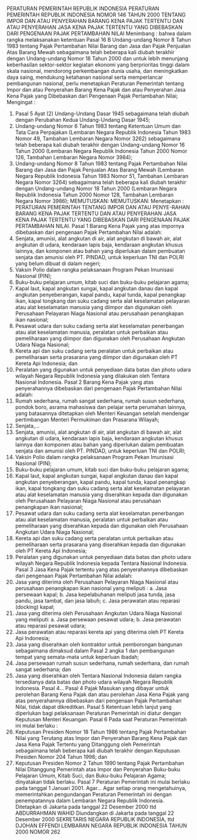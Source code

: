  PERATURAN PEMERINTAH REPUBLIK INDONESIA PERATURAN PEMERINTAH REPUBLIK INDONESIA NOMOR 146 TAHUN 2000 TENTANG IMPOR DAN ATAU PENYERAHAN BARANG KENA PAJAK TERTENTU DAN ATAU PENYERAHAN JASA KENA PAJAK TERTENTU YANG DIBEBASKAN DARI PENGENAAN PAJAK PERTAMBAHAN NILAI
Menimbang :
 bahwa dalam rangka melaksanakan ketentuan Pasal 16 B Undang-undang Nomor 8 Tahun 1983 tentang Pajak Pertambahan Nilai Barang dan Jasa dan Pajak Penjualan Atas Barang Mewah sebagaimana telah beberapa kali diubah terakhir dengan Undang-undang Nomor 18 Tahun 2000 dan untuk lebih menunjang keberhasilan sektor-sektor kegiatan ekonomi yang berprioritas tinggi dalam skala nasional, mendorong perkembangan dunia usaha, dan meningkatkan daya saing, mendukung ketahanan nasional serta memperlancar pembangunan nasional, perlu menetapkan Peraturan Pemerintah tentang Impor dan atau Penyerahan Barang Kena Pajak dan atau Penyerahan Jasa Kena Pajak yang Dibebaskan dari Pengenaan Pajak Pertambahan Nilai;
Mengingat :

1. Pasal 5 Ayat (2) Undang-Undang Dasar 1945 sebagaimana telah diubah dengan Perubahan Kedua Undang-Undang Dasar 1945;
2. Undang-undang Nomor 6 Tahun 1983 tentang Ketentuan Umum dan Tata Cara Perpajakan (Lembaran Negara Republik Indonesia Tahun 1983 Nomor 49, Tambahan Lembaran Negara Nomor 3262) sebagaimana telah beberapa kali diubah terakhir dengan Undang-undang Nomor 16 Tahun 2000 (Lembaran Negara Republik Indonesia Tahun 2000 Nomor 126, Tambahan Lembaran Negara Nomor 3984);
3. Undang-undang Nomor 8 Tahun 1983 tentang Pajak Pertambahan Nilai Barang dan Jasa dan Pajak Penjualan Atas Barang Mewah (Lembaran Negara Republik Indonesia Tahun 1983 Nomor 51, Tambahan Lembaran Negara Nomor 3264) sebagaimana telah beberapa kali diubah terakhir dengan Undang-undang Nomor 18 Tahun 2000 (Lembaran Negara Republik Indonesia Tahun 2000 Nomor 128, Tambahan Lembaran Negara Nomor 3986);
MEMUTUSKAN:
MEMUTUSKAN:
 Menetapkan : PERATURAN PEMERINTAH TENTANG IMPOR DAN ATAU PENYE-RAHAN BARANG KENA PAJAK TERTENTU DAN ATAU PENYERAHAN JASA KENA PAJAK TERTENTU YANG DIBEBASKAN DARI PENGENAAN PAJAK PERTAMBAHAN NILAI.
Pasal 1
Barang Kena Pajak yang atas impornya dibebaskan dari pengenaan Pajak Pertambahan Nilai adalah:
1. Senjata, amunisi, alat angkutan di air, alat angkutan di bawah air, alat angkutan di udara, kendaraan lapis baja, kendaraan angkutan khusus lainnya, dan komponen atau bahan yang diperlukan dalam pembuatan senjata dan amunisi oleh PT. PINDAD, untuk keperluan TNI dan POLRI yang belum dibuat di dalam negeri;
2. Vaksin Polio dalam rangka pelaksanaan Program Pekan Imunisasi Nasional (PIN);
3. Buku-buku pelajaran umum, kitab suci dan buku-buku pelajaran agama;
4. Kapal laut, kapal angkutan sungai, kapal angkutan danau dan kapal angkutan penyeberangan, kapal pandu, kapal tunda, kapal penangkap ikan, kapal tongkang dan suku cadang serta alat keselamatan pelayaran atau alat keselamatan manusia yang diimpor dan digunakan oleh Perusahaan Pelayaran Niaga Nasional atau perusahaan penangkapan ikan nasional;
5. Pesawat udara dan suku cadang serta alat keselamatan penerbangan atau alat keselamatan manusia, peralatan untuk perbaikan atau pemeliharaan yang diimpor dan digunakan oleh Perusahaan Angkutan Udara Niaga Nasional;
6. Kereta api dan suku cadang serta peralatan untuk perbaikan atau pemeliharaan serta prasarana yang diimpor dan digunakan oleh PT Kereta Api Indonesia; dan
7. Peralatan yang digunakan untuk penyediaan data batas dan photo udara wilayah Negara Republik Indonesia yang dilakukan oleh Tentara Nasional Indonesia.
Pasal 2
Barang Kena Pajak yang atas penyerahannya dibebaskan dari pengenaan Pajak Pertambahan Nilai adalah:
1. Rumah sederhana, rumah sangat sederhana, rumah susun sederhana, pondok boro, asrama mahasiswa dan pelajar serta perumahan lainnya, yang batasannya ditetapkan oleh Menteri Keuangan setelah mendengar pertimbangan Menteri Permukiman dan Prasarana Wilayah;
2. Senjata,...
2. Senjata, amunisi, alat angkutan di air, alat angkutan di bawah air, alat angkutan di udara, kendaraan lapis baja, kendaraan angkutan khusus lainnya dan komponen atau bahan yang diperlukan dalam pembuatan senjata dan amunisi oleh PT. PINDAD, untuk keperluan TNI dan POLRI;
3. Vaksin Polio dalam rangka pelaksanaan Program Pekan Imunisasi Nasional (PIN);
4. Buku-buku pelajaran umum, kitab suci dan buku-buku pelajaran agama;
5. Kapal laut, kapal angkutan sungai, kapal angkutan danau dan kapal angkutan penyeberangan, kapal pandu, kapal tunda, kapal penangkap ikan, kapal tongkang dan suku cadang serta alat keselamatan pelayaran atau alat keselamatan manusia yang diserahkan kepada dan digunakan oleh Perusahaan Pelayaran Niaga Nasional atau perusahaan penangkapan ikan nasional;
6. Pesawat udara dan suku cadang serta alat keselamatan penerbangan atau alat keselamatan manusia, peralatan untuk perbaikan atau pemeliharaan yang diserahkan kepada dan digunakan oleh Perusahaan Angkutan Udara Niaga Nasional;
7. Kereta api dan suku cadang serta peralatan untuk perbaikan atau pemeliharaan serta prasarana yang diserahkan kepada dan digunakan oleh PT Kereta Api Indonesia;
8. Peralatan yang digunakan untuk penyediaan data batas dan photo udara wilayah Negara Republik Indonesia kepada Tentara Nasional Indonesia.
Pasal 3
Jasa Kena Pajak tertentu yang atas penyerahannya dibebaskan dari pengenaan Pajak Pertambahan Nilai adalah:
1. Jasa yang diterima oleh Perusahaan Pelayaran Niaga Nasional atau perusahaan penangkapan ikan nasional yang meliputi :
a. Jasa persewaan kapal;
b. Jasa kepelabuhanan meliputi jasa tunda, jasa pandu, jasa tambat, dan jasa labuh;
c. Jasa perawatan atau reparasi (docking) kapal;
2. Jasa yang diterima oleh Perusahaan Angkutan Udara Niaga Nasional yang meliputi:
a. Jasa persewaan pesawat udara;
b. Jasa perawatan atau reparasi pesawat udara;
3. Jasa perawatan atau reparasi kereta api yang diterima oleh PT Kereta Api Indonesia;
4. Jasa yang diserahkan oleh kontraktor untuk pemborongan bangunan sebagaimana dimaksud dalam Pasal 2 angka 1 dan pembangunan tempat yang semata-mata untuk keperluan ibadah;
5. Jasa persewaan rumah susun sederhana, rumah sederhana, dan rumah sangat sederhana; dan
6. Jasa yang diserahkan oleh Tentara Nasional Indonesia dalam rangka tersedianya data batas dan photo udara wilayah Negara Republik Indonesia. Pasal 4...
Pasal 4
Pajak Masukan yang dibayar untuk perolehan Barang Kena Pajak dan atau perolehan Jasa Kena Pajak yang atas penyerahannya dibebaskan dari pengenaan Pajak Pertambahan Nilai, tidak dapat dikreditkan.
Pasal 5
Ketentuan lebih lanjut yang diperlukan bagi pelaksanaan Peraturan Pemerintah ini diatur dengan Keputusan Menteri Keuangan.
Pasal 6
Pada saat Peraturan Pemerintah ini mulai berlaku :
1. Keputusan Presiden Nomor 18 Tahun 1986 tentang Pajak Pertambahan Nilai yang Terutang atas Impor dan Penyerahan Barang Kena Pajak dan Jasa Kena Pajak Tertentu yang Ditanggung oleh Pemerintah sebagaimana telah beberapa kali diubah terakhir dengan Keputusan Presiden Nomor 204 Tahun 1998; dan
2. Keputusan Presiden Nomor 2 Tahun 1990 tentang Pajak Pertambahan Nilai Ditanggung Pemerintah atas Impor dan Penyerahan Buku-buku Pelajaran Umum, Kitab Suci, dan Buku-buku Pelajaran Agama; dinyatakan tidak berlaku.
Pasal 7
Peraturan Pemerintah ini mulai berlaku pada tanggal 1 Januari 2001. Agar...
Agar setiap orang mengetahuinya, memerintahkan pengundangan Peraturan Pemerintah ini dengan penempatannya dalam Lembaran Negara Republik Indonesia. Ditetapkan di Jakarta pada tanggal 22 Desember 2000 ttd ABDURRAHMAN WAHID Diundangkan di Jakarta pada tanggal 22 Desember 2000 SEKRETARIS NEGARA REPUBLIK INDONESIA, ttd DJOHAN EFFENDI LEMBARAN NEGARA REPUBLIK INDONESIA TAHUN 2000 NOMOR 262